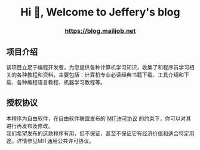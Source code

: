 <h1 align="center">Hi 👋, Welcome to Jeffery's blog</h1>

<h3 align="center"><a href='https://blog.mailjob.net'>https://blog.mailjob.net</a></h3>

[//]: # (## Label)

[//]: # ([![issues]&#40;	https://img.shields.io/github/issues/mailjobblog/mailjobblog.github.io&#41;]&#40;https://github.com/mailjobblog/mailjobblog.github.io/issues&#41;)

[//]: # ([![GitHub forks]&#40;https://img.shields.io/github/forks/mailjobblog/mailjobblog.github.io&#41;]&#40;https://github.com/mailjobblog/mailjobblog.github.io&#41;)

[//]: # ([![GitHub stars]&#40;https://img.shields.io/github/stars/mailjobblog/mailjobblog.github.io&#41;]&#40;https://github.com/mailjobblog/mailjobblog.github.io&#41;)

[//]: # ([![GitHub license]&#40;https://img.shields.io/github/license/mailjobblog/mailjobblog.github.io&#41;]&#40;https://github.com/mailjobblog/mailjobblog.github.io/blob/master/LICENSE&#41;)

[//]: # ()
[//]: # (## Information)

[//]: # (- [WIKI]&#40;https://github.com/mailjobblog/mailjobblog.github.io/wiki&#41;)

## 项目介绍
该项目立足于编程开发者，为您提供各种计算机学习知识，收集了和程序员学习相关的各种教程和资料，主要包括：计算机专业必读经典书籍下载、工具介绍和下载、各种编程语言教程、机器学习教程等。


## 授权协议
本程序为自由软件，在自由软件联盟发布的 [MIT许可协议](https://mit-license.org) 的约束下，你可以对其进行再发布及修改。  
我们希望发布的这款程序有用，但不保证，甚至不保证它有经济价值和适合特定用途。详情参见MIT通用公共许可协议。